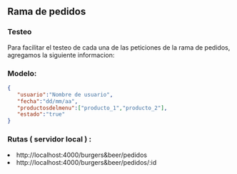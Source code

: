 ## Rama de pedidos 

### Testeo

Para facilitar el testeo de cada una de las peticiones de la rama de pedidos, agregamos la siguiente informacion:

### Modelo: 

 ```json
{
    "usuario":"Nombre de usuario",
    "fecha":"dd/mm/aa",
    "productosdelmenu":["producto_1","producto_2"],
    "estado":"true"
}
``` 
### Rutas ( servidor local ) :
<li>http://localhost:4000/burgers&beer/pedidos
<li>http://localhost:4000/burgers&beer/pedidos/:id




